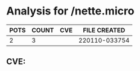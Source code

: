 # Analysis for /nette.micro
| POTS | COUNT | CVE | FILE CREATED |
|---|---|---|---|
| 2 | 3 | | 220110-033754 |

## CVE: 